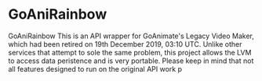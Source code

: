 # GoAniRainbow
GoAniRainbow This is an API wrapper for GoAnimate's Legacy Video Maker, which had been retired on 19th December 2019, 03:10 UTC. Unlike other services that attempt to sole the same problem, this project allows the LVM to access data peristence and is very portable. Please keep in mind that not all features designed to run on the original API work p
